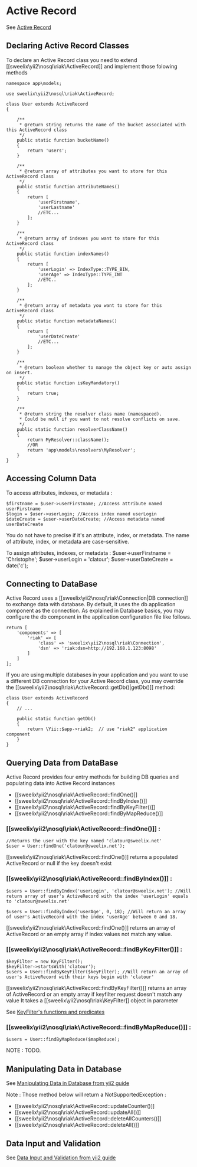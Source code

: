 Active Record
=============

See [Active Record](https://github.com/yiisoft/yii2/blob/master/docs/guide/db-active-record.md#active-record)

Declaring Active Record Classes
------------------------------
To declare an Active Record class you need to extend [[sweelix\yii2\nosql\riak\ActiveRecord]] and implement those folowing methods

	namespace app\models;
	
	use sweelix\yii2\nosql\riak\ActiveRecord;
	
	class User extends ActiveRecord
	{
	
		/**
		 * @return string returns the name of the bucket associated with this ActiveRecord class
		 */
		public static function bucketName()
		{
		    return 'users';
		}
		
		/**
		 * @return array of attributes you want to store for this ActiveRecord class
		 */
		public static function attributeNames()
		{
			return [
				'userFirstname',
				'userLastname'
				//ETC...
			];
		}
		
		/**
		 * @return array of indexes you want to store for this ActiveRecord class
		 */
		public static function indexNames()
		{
			return [
				'userLogin' => IndexType::TYPE_BIN,
				'userAge' => IndexType::TYPE_INT
				//ETC..
			];
		}
	
		/**
		 * @return array of metadata you want to store for this ActiveRecord class
		 */
		public static function metadataNames()
		{
			return [
				'userDateCreate'
				//ETC...
			];
		}
		
		/**
		 * @return boolean whether to manage the object key or auto assign on insert.
		 */
		public static function isKeyMandatory()
		{
			return true;
		}
		
		/**
		 * @return string the resolver class name (namespaced).
		 * Could be null if you want to not resolve conflicts on save. 
		 */
		public static function resolverClassName()
		{
			return MyResolver::className();
			//OR
			return 'app\models\resolvers\MyResolver';
		}
	}

Accessing Column Data
------------------------------
To access attributes, indexes, or metadata :

	$firstname = $user->userFirstname; //Access attribute named userFirstname
	$login = $user->userLogin; //Access index named userLogin
	$dateCreate = $user->userDateCreate; //Access metadata named userDateCreate

You do not have to precise if it's an attribute, index, or metadata.
The name of attribute, index, or metadata are case-sensitive.

To assign attributes, indexes, or metadata : 
	$user->userFirstname = 'Christophe';
	$user->userLogin = 'clatour';
	$user->userDateCreate = date('c');

Connecting to DataBase
------------------------------
Active Record uses a [[sweelix\yii2\nosql\riak\Connection|DB connection]] to exchange data with database. By default, it uses 
the db application component as the connection. As explained in Database basics, you may configure the db 
component in the application configuration file like follows.

	return [
		'components' => [
			'riak' => [
				'class' => 'sweelix\yii2\nosql\riak\Connection',
				'dsn' => 'riak:dsn=http://192.168.1.123:8098'
			]
		]
	];

If you are using multiple databases in your application and you want to use a different DB connection for your Active Record
class, you may override the [[sweelix\yii2\nosql\riak\ActiveRecord::getDb()|getDb()]] method:


	class User extends ActiveRecord
	{
	    // ...
	
	    public static function getDb()
	    {
	        return \Yii::$app->riak2;  // use "riak2" application component
	    }
	}

Querying Data from DataBase
---------------------------

Active Record provides four entry methods for building DB queries and populating data into Active Record instances

* [[sweelix\yii2\nosql\riak\ActiveRecord::findOne()]]
* [[sweelix\yii2\nosql\riak\ActiveRecord::findByIndex()]]
* [[sweelix\yii2\nosql\riak\ActiveRecord::findByKeyFilter()]]
* [[sweelix\yii2\nosql\riak\ActiveRecord::findByMapReduce()]]

### [[sweelix\yii2\nosql\riak\ActiveRecord::findOne()]] :

	//Returns the user with the key named 'clatour@sweelix.net'
	$user = User::findOne('clatour@sweelix.net');

[[sweelix\yii2\nosql\riak\ActiveRecord::findOne()]] returns a populated ActiveRecord or null if the key doesn't exist

### [[sweelix\yii2\nosql\riak\ActiveRecord::findByIndex()]] :

	$users = User::findByIndex('userLogin', 'clatour@sweelix.net'); //Will return array of user's ActiveRecord with the index 'userLogin' equals to 'clatour@sweelix.net'
	
	$users = User::findByIndex('userAge', 0, 18); //Will return an array of user's ActiveRecord with the index 'userAge' between 0 and 18.

[[sweelix\yii2\nosql\riak\ActiveRecord::findOne()]] returns an array of ActiveRecord or an empty array if index values not match any value.

### [[sweelix\yii2\nosql\riak\ActiveRecord::findByKeyFilter()]] :

	$keyFilter = new KeyFilter();
	$keyFilter->startsWith('clatour');
	$users = User::findByKeyFilter($keyFilter); //Will return an array of user's ActiveRecord with their keys begin with 'clatour'

[[sweelix\yii2\nosql\riak\ActiveRecord::findByKeyFilter()]] returns an array of ActiveRecord or an empty array if keyfilter request doesn't match any value
It takes a [[sweelix\yii2\nosql\riak\KeyFilter]] object in parameter

See [KeyFilter's functions and predicates](http://docs.basho.com/riak/latest/dev/references/keyfilters/)

### [[sweelix\yii2\nosql\riak\ActiveRecord::findByMapReduce()]] :

	$users = User::findByMapReduce($mapReduce);

NOTE : TODO.

Manipulating Data in Database
---------------------------

See [Manipulating Data in Database from yii2 guide](https://github.com/yiisoft/yii2/blob/master/docs/guide/db-active-record.md#manipulating-data-in-database)

Note : Those method below will return a NotSupportedException :
 
* [[sweelix\yii2\nosql\riak\ActiveRecord::updateCounter()]]
* [[sweelix\yii2\nosql\riak\ActiveRecord::updateAll()]]
* [[sweelix\yii2\nosql\riak\ActiveRecord::deleteAllCounters()]]
* [[sweelix\yii2\nosql\riak\ActiveRecord::deleteAll()]]

Data Input and Validation
---------------------------

See [Data Input and Validation from yii2 guide](https://github.com/yiisoft/yii2/blob/master/docs/guide/db-active-record.md#data-input-and-validation)
